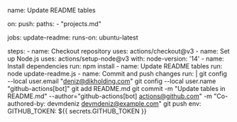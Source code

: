 name: Update README tables

on:
  push:
    paths:
      - "projects.md"

jobs:
  update-readme:
    runs-on: ubuntu-latest

  steps:
      - name: Checkout repository
        uses: actions/checkout@v3
      - name: Set up Node.js
        uses: actions/setup-node@v3
        with:
          node-version: '14'
      - name: Install dependencies
        run: npm install
      - name: Update README tables
        run: node update-readme.js
      - name: Commit and push changes
        run: |
          git config --local user.email "deniz@dikholding.com"
          git config --local user.name "github-actions[bot]"
          git add README.md
          git commit -m "Update tables in README.md" --author="github-actions[bot] <actions@github.com>" -m "Co-authored-by: devmdeniz <devmdeniz@example.com>"
          git push
        env:
          GITHUB_TOKEN: ${{ secrets.GITHUB_TOKEN }}
